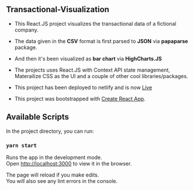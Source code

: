 ## Transactional-Visualization

- This React.JS project visualizes the transactional data of a fictional company.

- The data given in the **CSV** format is first parsed to **JSON** via **papaparse** package.

- And then it's been visualized as **bar chart** via **HighCharts.JS**

- The projects uses React.JS with Context API state management, Materailize CSS as the UI and a couple of other cool libraries/packages.

- This project has been deployed to netlify and is now [Live](https://transactional-visualization.netlify.app)


- This project was bootstrapped with [Create React App](https://github.com/facebook/create-react-app).

## Available Scripts

In the project directory, you can run:

### `yarn start`

Runs the app in the development mode.<br />
Open [http://localhost:3000](http://localhost:3000) to view it in the browser.

The page will reload if you make edits.<br />
You will also see any lint errors in the console.